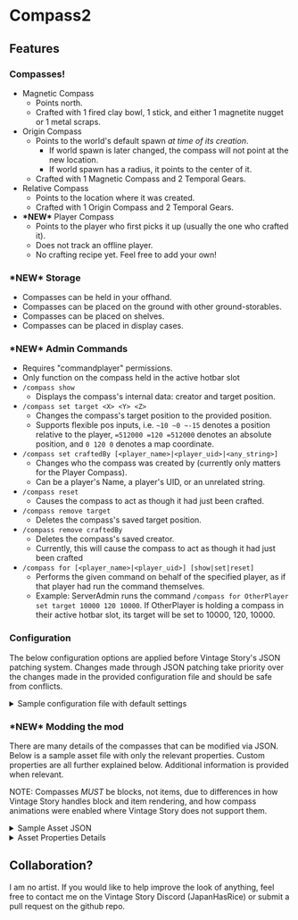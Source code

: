 # Compass2

## Features

### Compasses!
* Magnetic Compass
  * Points north.
  * Crafted with 1 fired clay bowl, 1 stick, and either 1 magnetite nugget or 1 metal scraps.
* Origin Compass
  * Points to the world's default spawn _at time of its creation_.
    * If world spawn is later changed, the compass will not point at the new location.
    * If world spawn has a radius, it points to the center of it.
  * Crafted with 1 Magnetic Compass and 2 Temporal Gears.
* Relative Compass
  * Points to the location where it was created.
  * Crafted with 1 Origin Compass and 2 Temporal Gears.
* **\*NEW\*** Player Compass
  * Points to the player who first picks it up (usually the one who crafted it).
  * Does not track an offline player.
  * No crafting recipe yet. Feel free to add your own!

### **\*NEW\*** Storage
* Compasses can be held in your offhand.
* Compasses can be placed on the ground with other ground-storables.
* Compasses can be placed on shelves.
* Compasses can be placed in display cases.

### **\*NEW\*** Admin Commands
* Requires "commandplayer" permissions.
* Only function on the compass held in the active hotbar slot
* `/compass show`
  * Displays the compass's internal data: creator and target position.
* `/compass set target <X> <Y> <Z>`
  * Changes the compass's target position to the provided position.
  * Supports flexible pos inputs, i.e. `~10 ~0 ~-15` denotes a position relative to the player, `=512000 =120 =512000` denotes an absolute position, and `0 120 0` denotes a map coordinate.
* `/compass set craftedBy [<player_name>|<player_uid>|<any_string>]`
  * Changes who the compass was created by (currently only matters for the Player Compass).
  * Can be a player's Name, a player's UID, or an unrelated string.
* `/compass reset`
  * Causes the compass to act as though it had just been crafted.
* `/compass remove target`
  * Deletes the compass's saved target position.
* `/compass remove craftedBy`
  * Deletes the compass's saved creator.
  * Currently, this will cause the compass to act as though it had just been crafted
* `/compass for [<player_name>|<player_uid>] [show|set|reset]`
  * Performs the given command on behalf of the specified player, as if that player had run the command themselves.
  * Example: ServerAdmin runs the command `/compass for OtherPlayer set target 10000 120 10000`. If OtherPlayer is holding a compass in their active hotbar slot, its target will be set to 10000, 120, 10000.

### Configuration
The below configuration options are applied before Vintage Story's JSON patching system. Changes made through JSON patching take priority over the changes made in the provided configuration file and should be safe from conflicts.

<details><summary>Sample configuration file with default settings</summary>

```json
{
  "EnableMagneticRecipeDesc": "Enable crafting a Magnetic Compass with a Magnetite Nugget.",
  "EnableMagneticRecipe": true,
  "EnableScrapRecipeDesc": "Enable additional recipe for the Magnetic Compass. Uses Metal Scraps instead of Magnetite.",
  "EnableScrapRecipe": true,
  "EnableOriginRecipeDesc": "Allow the Origin Compass to be crafted. <REQUIRED TO CRAFT THE RELATIVE COMPASS>",
  "EnableOriginRecipe": true,
  "EnableRelativeRecipeDesc": "Allow the Relative Compass to be crafted.",
  "EnableRelativeRecipe": true,
  "OriginCompassGearsDesc": "Number of Temporal Gears required to craft the Origin Compass. Min: 1, Max: 8",
  "OriginCompassGears": 3,
  "RelativeCompassGearsDesc": "Number of Temporal Gears required to craft the Relative Compass. Min: 1, Max: 8",
  "RelativeCompassGears": 4,
  "AllowCompassesInOffhandDesc": "Allow a player to place a compass in their offhand slot.",
  "AllowCompassesInOffhand": true
}
```

</details>

### **\*NEW\*** Modding the mod
There are many details of the compasses that can be modified via JSON. Below is a sample asset file with only the relevant properties. Custom properties are all further explained below. Additional information is provided when relevant.

NOTE: Compasses *MUST* be blocks, not items, due to differences in how Vintage Story handles block and item rendering, and how compass animations were enabled where Vintage Story does not support them.

<details><summary>Sample Asset JSON</summary>

```json
{
  "textures": { "shell": { "base": "game:block/clay/ceramic-dark" } },
  "texturesByType": {
    "*-magnetic": { "needle": { "base": "game:item/resource/nugget/magnetite" } },
    "*-relative": { "needle": { "base": "game:block/metal/plate/gold" } },
    "*-origin": { "needle": { "base": "game:block/fire-blue" } },
    "*-player": { "needle": { "base": "game:item/resource/nugget/malachite" } }
  },
  "shape": { "base": "block/compass/shell" },
  "shapeInventory": { "base": "block/compass/complete" },
  "attributes": {
    "XZTrackerProps": {
      "needleShapeLocation": "compass:block/compass/needle",
      "needleGlowLevel": 0,
      "needleGlowLevelByType": {
        "*-origin": 25,
        "*-player": 50
      },
      "maximumMeshes": 120,
      "distanceMethod": "manhattan",
      "minTrackingDistance": 5
    }
  },
  "vertexFlags": {
    "glowLevelByType": {
      "*-origin": 10,
      "*-player": 20
    }
  }
}

```
</details>

<details><summary>Asset Properties Details</summary>

#### **shape** and **shapeInventory**: `/shape` and `/shapeInventory`
Due to the hackiness used to allow animations for the compasses in inventory, in display cases, on shelves, and on the ground, a compass's `shape` must be the location of the shape/model asset containing only the non-moving portions, the 'shell' of the compass. `shapeInventory` must be the location of the complete shape/model asset, containing both the shell and the needle.

#### **XZTrackerProps**: `/attributes/XZTrackerProps`
Contains all the custom properties made for compasses.

#### **needleShapeLocation**: `/attributes/XZTrackerProps/needleShapeLocation`
Similar to `shape` and `shapeInventory`, this must be the location of the shape/model asset for the compass's needle. _The origin point of the first root element in this shape is used for rotating the needle to point in the right direction_. Be sure to set the origin accordingly if you are going to use your own model.

#### **needleGlowLevel**: `/attributes/XZTrackerProps/needleGlowLevel`
\[0-255\] default: 0

Because the needle model is rendered separately, it's glow must be set separately from the shell.

#### **maximumMeshes**: `/attributes/XZTrackerProps/maximumMeshes`
default: 120

For inventory, first/third person, and dropped item rendering, a collection of meshes are pre-generated. To 'animate' the needle movement, the closest-matching pre-generated mesh is swapped in each frame. The value of this property determines how many meshes are generated.

#### **distanceMethod**: `/attributes/XZTrackerProps/distanceMethod`
\["manhattan"|"distancesquared"\] default: "manhattan"

The method used to calculate a compass's distance from its target.

#### **minTrackingDistance**: `/attributes/XZTrackerProps/minTrackingDistance`
default: 3

Used with `distanceMethod` to determine when a compass is too close to its target to point in the proper direction.

</details>

## Collaboration?

I am no artist. If you would like to help improve the look of anything, feel free to contact me on the Vintage Story Discord (JapanHasRice) or submit a pull request on the github repo.
